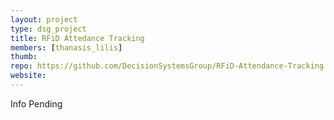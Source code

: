 ```yaml
---
layout: project
type: dsg_project
title: RFiD Attedance Tracking
members: [thanasis_lilis]
thumb:
repo: https://github.com/DecisionSystemsGroup/RFiD-Attendance-Tracking
website:
---
```

Info Pending
